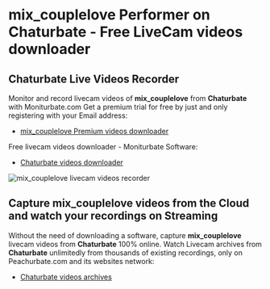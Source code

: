 # mix_couplelove Performer on Chaturbate - Free LiveCam videos downloader

## Chaturbate Live Videos Recorder

Monitor and record livecam videos of **mix_couplelove** from **Chaturbate** with Moniturbate.com
Get a premium trial for free by just and only registering with your Email address:
* [mix_couplelove Premium videos downloader](https://moniturbate.com/request-demo-licence-key.html)

Free livecam videos downloader - Moniturbate Software:
* [Chaturbate videos downloader](https://moniturbate.com/moniturbate-download-software.html)

![mix_couplelove livecam videos recorder](https://peachurnet.com/templates/moniturbate-software.png)


## Capture mix_couplelove videos from the Cloud and watch your recordings on Streaming

Without the need of downloading a software, capture **mix_couplelove** livecam videos from **Chaturbate** 100% online.
Watch Livecam archives from **Chaturbate** unlimitedly from thousands of existing recordings, only on Peachurbate.com and its websites network:
* [Chaturbate videos archives](https://peachurnet.com/)